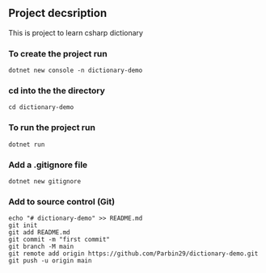 ## Project decsription
This is project to learn csharp dictionary

### To create the project run
```
dotnet new console -n dictionary-demo

```

### cd into the the directory
```
cd dictionary-demo
```

### To run the project run

```
dotnet run
```

### Add a .gitignore file
```
dotnet new gitignore
```

### Add to source control (Git)
```
echo "# dictionary-demo" >> README.md
git init
git add README.md
git commit -m "first commit"
git branch -M main
git remote add origin https://github.com/Parbin29/dictionary-demo.git
git push -u origin main
```